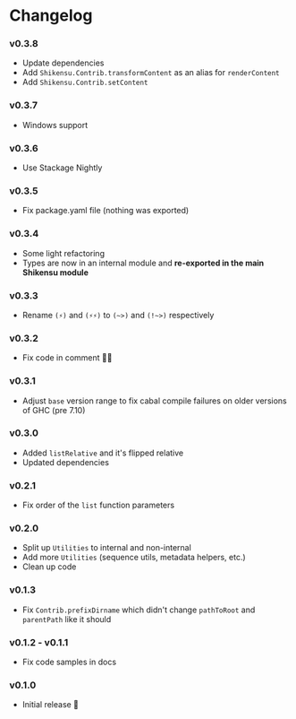 # Changelog

### v0.3.8

- Update dependencies
- Add `Shikensu.Contrib.transformContent` as an alias for `renderContent`
- Add `Shikensu.Contrib.setContent`

### v0.3.7

- Windows support

### v0.3.6

- Use Stackage Nightly

### v0.3.5

- Fix package.yaml file (nothing was exported)

### v0.3.4

- Some light refactoring
- Types are now in an internal module and __re-exported in the main Shikensu module__

### v0.3.3

- Rename `(⚡)` and `(⚡⚡)` to `(~>)` and `(!~>)` respectively

### v0.3.2

- Fix code in comment 🤦‍♂️

### v0.3.1

- Adjust `base` version range to fix cabal compile failures on older versions of GHC (pre 7.10)

### v0.3.0

- Added `listRelative` and it's flipped relative
- Updated dependencies

### v0.2.1

- Fix order of the `list` function parameters

### v0.2.0

- Split up `Utilities` to internal and non-internal
- Add more `Utilities` (sequence utils, metadata helpers, etc.)
- Clean up code

### v0.1.3

- Fix `Contrib.prefixDirname` which didn't change `pathToRoot` and `parentPath` like it should

### v0.1.2 - v0.1.1

- Fix code samples in docs

### v0.1.0

- Initial release 🎉
